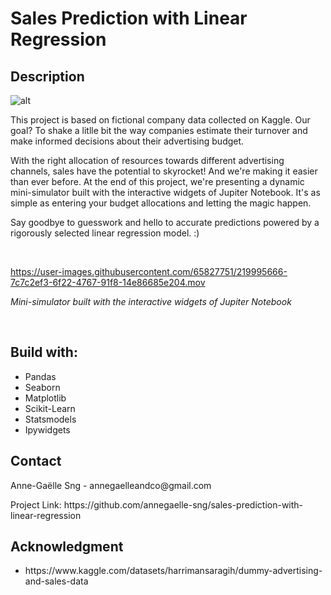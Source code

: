 # Sales Prediction with Linear Regression


## Description

![alt](https://images.unsplash.com/photo-1574365569389-a10d488ca3fb?ixlib=rb-4.0.3&ixid=MnwxMjA3fDB8MHxwaG90by1wYWdlfHx8fGVufDB8fHx8&auto=format&fit=crop&w=2070&q=80)

This  project is based on fictional company data collected on Kaggle. Our goal? To shake a litlle bit the way companies estimate their turnover and make informed decisions about their advertising budget.

With the right allocation of resources towards different advertising channels, sales have the potential to skyrocket! And we're making it easier than ever before. At the end of this project, we're presenting a dynamic mini-simulator built with the interactive widgets of Jupiter Notebook. It's as simple as entering your budget allocations and letting the magic happen.

Say goodbye to guesswork and hello to accurate predictions powered by a rigorously selected linear regression model. :)

<br>

https://user-images.githubusercontent.com/65827751/219995666-7c7c2ef3-6f22-4767-91f8-14e86685e204.mov 

*Mini-simulator built with the interactive widgets of Jupiter Notebook*

<br> 


## Build with: 
<ul>
    <li> Pandas 
    <li> Seaborn
    <li> Matplotlib
    <li> Scikit-Learn
    <li> Statsmodels
    <li> Ipywidgets
</ul> 


## Contact
<p> Anne-Gaëlle Sng - annegaelleandco@gmail.com </p>
<p> Project Link: https://github.com/annegaelle-sng/sales-prediction-with-linear-regression</p>

## Acknowledgment 
<ul>
    <li> https://www.kaggle.com/datasets/harrimansaragih/dummy-advertising-and-sales-data
</ul>
